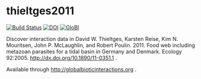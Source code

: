 # thieltges2011
[![Build Status](https://travis-ci.org/globalbioticinteractions/thieltges2011.svg)](https://travis-ci.org/globalbioticinteractions/thieltges2011) [![DOI](https://zenodo.org/badge/31732633.svg)](https://zenodo.org/badge/latestdoi/31732633) [![GloBI](http://api.globalbioticinteractions.org/interaction.svg?accordingTo=globalbioticinteractions/thieltges2011)](http://globalbioticinteractions.org/?accordingTo=globalbioticinteractions/thieltges2011)

Discover interaction data in David W. Thieltges, Karsten Reise, Kim N. Mouritsen, John P. McLaughlin, and Robert Poulin. 2011. Food web including metazoan parasites for a tidal basin in Germany and Denmark. Ecology 92:2005. http://dx.doi.org/10.1890/11-0351.1 .

Available through http://globalbioticinteractions.org .

